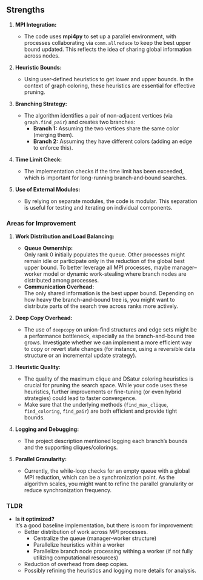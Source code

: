## **Strengths**

1. **MPI Integration:**
   - The code uses **mpi4py** to set up a parallel environment, with processes collaborating via `comm.allreduce` to keep the best upper bound updated. This reflects the idea of sharing global information across nodes.

2. **Heuristic Bounds:**
   - Using user‐defined heuristics to get lower and upper bounds. In the context of graph coloring, these heuristics are essential for effective pruning.

3. **Branching Strategy:**
   - The algorithm identifies a pair of non-adjacent vertices (via `graph.find_pair`) and creates two branches:
     - **Branch 1:** Assuming the two vertices share the same color (merging them).
     - **Branch 2:** Assuming they have different colors (adding an edge to enforce this).

4. **Time Limit Check:**
   - The implementation checks if the time limit has been exceeded, which is important for long-running branch‐and‐bound searches.

5. **Use of External Modules:**
   - By relying on separate modules, the code is modular. This separation is useful for testing and iterating on individual components.

### **Areas for Improvement**

1. **Work Distribution and Load Balancing:**
   - **Queue Ownership:**  
     Only rank 0 initially populates the queue. Other processes might remain idle or participate only in the reduction of the global best upper bound. To better leverage all MPI processes, maybe manager–worker model or dynamic work-stealing where branch nodes are distributed among processes.
   - **Communication Overhead:**  
     The only shared information is the best upper bound. Depending on how heavy the branch-and-bound tree is, you might want to distribute parts of the search tree across ranks more actively.

2. **Deep Copy Overhead:**
   - The use of `deepcopy` on union-find structures and edge sets might be a performance bottleneck, especially as the branch-and-bound tree grows. Investigate whether we can implement a more efficient way to copy or revert state changes (for instance, using a reversible data structure or an incremental update strategy).

3. **Heuristic Quality:**
   - The quality of the maximum clique and DSatur coloring heuristics is crucial for pruning the search space. While your code uses these heuristics, further improvements or fine-tuning (or even hybrid strategies) could lead to faster convergence.  
   - Make sure that the underlying methods (`find_max_clique`, `find_coloring`, `find_pair`) are both efficient and provide tight bounds.

4. **Logging and Debugging:**
   - The project description mentioned logging each branch’s bounds and the supporting cliques/colorings.

5. **Parallel Granularity:**
   - Currently, the while-loop checks for an empty queue with a global MPI reduction, which can be a synchronization point. As the algorithm scales, you might want to refine the parallel granularity or reduce synchronization frequency.

### TLDR
- **Is it optimized?**  
  It’s a good baseline implementation, but there is room for improvement:
  - Better distribution of work across MPI processes.
      - Centralize the queue (manager-worker structure)
      - Parallelize heuristics within a worker
      - Parallelize branch node processing withing a worker (if not fully utilizing computational resources)
  - Reduction of overhead from deep copies.
  - Possibly refining the heuristics and logging more details for analysis.
